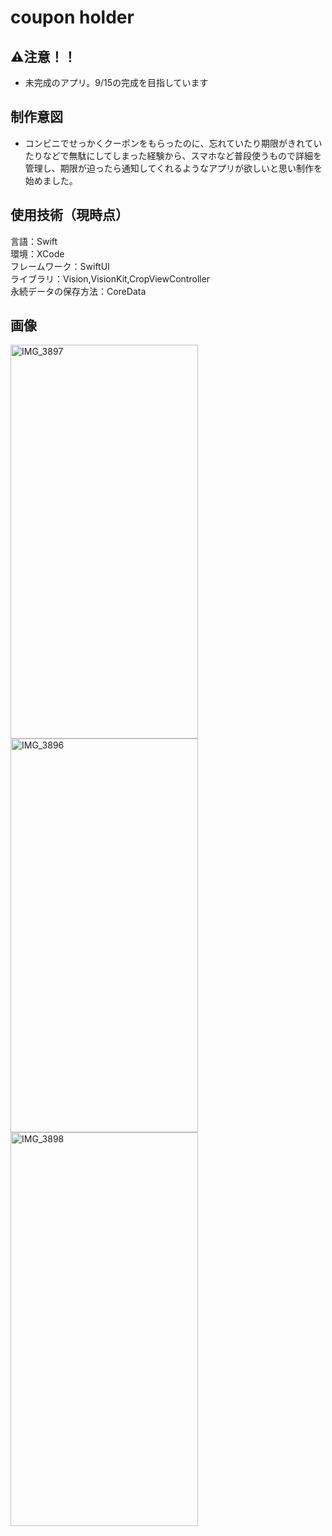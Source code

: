 # coupon holder
## ⚠️注意！！
- 未完成のアプリ。9/15の完成を目指しています
## 制作意図
- コンビニでせっかくクーポンをもらったのに、忘れていたり期限がきれていたりなどで無駄にしてしまった経験から、スマホなど普段使うもので詳細を管理し、期限が迫ったら通知してくれるようなアプリが欲しいと思い制作を始めました。
## 使用技術（現時点）
言語：Swift  
環境：XCode  
フレームワーク：SwiftUI  
ライブラリ：Vision,VisionKit,CropViewController  
永続データの保存方法：CoreData  
## 画像
<img width="300" height="630" alt="IMG_3897" src="https://github.com/user-attachments/assets/702b149b-6da8-46ab-b357-3dc79e5f07ae" /> <img width="300" height="630" alt="IMG_3896" src="https://github.com/user-attachments/assets/77f5d8b8-4834-4caa-b1d4-f66e841215cf" /> <img width="300" height="630" alt="IMG_3898" src="https://github.com/user-attachments/assets/34e17102-7b55-40f9-8f40-06c72002656f" />
